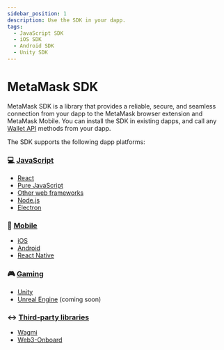 ```yaml
---
sidebar_position: 1
description: Use the SDK in your dapp.
tags:
  - JavaScript SDK
  - iOS SDK
  - Android SDK
  - Unity SDK
---
```


# MetaMask SDK

MetaMask SDK is a library that provides a reliable, secure, and seamless connection from your dapp
to the MetaMask browser extension and MetaMask Mobile.
You can install the SDK in existing dapps, and call any [Wallet API](../../concepts/wallet-api.md) methods from
your dapp.

The SDK supports the following dapp platforms:

<div class="cards">
  <div class="card">
    <div class="card__header">
      <h3>💻 <a href="/wallet/connect/metamask-sdk/javascript">JavaScript</a></h3>
    </div>
    <div class="card__body">
      <ul>
        <li><a href="/wallet/connect/metamask-sdk/javascript/react">React</a></li>
        <li><a href="/wallet/connect/metamask-sdk/javascript/pure-js">Pure JavaScript</a></li>
        <li><a href="/wallet/connect/metamask-sdk/javascript/other-web-frameworks">Other web frameworks</a></li>
        <li><a href="/wallet/connect/metamask-sdk/javascript/nodejs">Node.js</a></li>
        <li><a href="/wallet/connect/metamask-sdk/javascript/electron">Electron</a></li>
      </ul>
    </div>
  </div>
  <div class="card">
    <div class="card__header">
      <h3>📱 <a href="/wallet/connect/metamask-sdk/mobile">Mobile</a></h3>
    </div>
    <div class="card__body">
      <ul>
        <li><a href="/wallet/connect/metamask-sdk/mobile/ios">iOS</a></li>
        <li><a href="/wallet/connect/metamask-sdk/mobile/android">Android</a></li>
        <li><a href="/wallet/connect/metamask-sdk/mobile/react-native">React Native</a></li>
      </ul>
    </div>
  </div>
  <div class="card">
    <div class="card__header">
      <h3>🎮 <a href="/wallet/connect/metamask-sdk/gaming">Gaming</a></h3>
    </div>
    <div class="card__body">
      <ul>
        <li><a href="/wallet/connect/metamask-sdk/gaming/unity">Unity</a></li>
        <li><a href="/wallet/connect/metamask-sdk/gaming/unreal-engine">Unreal Engine</a> (coming soon)</li>
      </ul>
    </div>
  </div>
</div>
<div class="card margin-bottom--lg">
  <div class="card__header">
    <h3>↔️ <a href="/wallet/connect/metamask-sdk/3rd-party-libraries">Third-party libraries</a></h3>
  </div>
  <div class="card__body">
    <ul>
      <li><a href="/wallet/connect/3rd-party-libraries/wagmi">Wagmi</a></li>
      <li><a href="/wallet/connect/3rd-party-libraries/web3-onboard">Web3-Onboard</a></li>
    </ul>
  </div>
</div>
